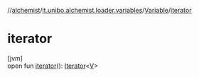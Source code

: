 //[alchemist](../../../index.md)/[it.unibo.alchemist.loader.variables](../index.md)/[Variable](index.md)/[iterator](iterator.md)

# iterator

[jvm]\
open fun [iterator](iterator.md)(): [Iterator](https://docs.oracle.com/javase/8/docs/api/java/util/Iterator.html)<[V](../-printable-variable/index.md)>
